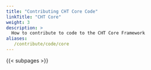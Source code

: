 ```yaml
---
title: "Contributing CHT Core Code"
linkTitle: "CHT Core"
weight: 3
description: >
  How to contribute to code to the CHT Core Framework
aliases:
   /contribute/code/core
---
```


{{< subpages >}}